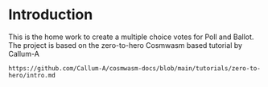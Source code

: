 # Introduction 

This is the home work to create a multiple choice votes for Poll and Ballot.
The project is based on the zero-to-hero Cosmwasm based tutorial by Callum-A 

```
https://github.com/Callum-A/cosmwasm-docs/blob/main/tutorials/zero-to-hero/intro.md
```